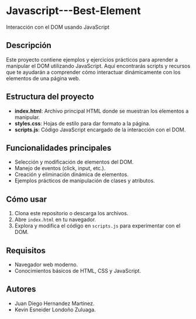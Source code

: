 # Javascript---Best-Element
Interacción con el DOM usando JavaScript

## Descripción

Este proyecto contiene ejemplos y ejercicios prácticos para aprender a manipular el DOM utilizando JavaScript. Aquí encontrarás scripts y recursos que te ayudarán a comprender cómo interactuar dinámicamente con los elementos de una página web.

## Estructura del proyecto

- **index.html**: Archivo principal HTML donde se muestran los elementos a manipular.
- **styles.css**: Hojas de estilo para dar formato a la página.
- **scripts.js**: Código JavaScript encargado de la interacción con el DOM.

## Funcionalidades principales

- Selección y modificación de elementos del DOM.
- Manejo de eventos (click, input, etc.).
- Creación y eliminación dinámica de elementos.
- Ejemplos prácticos de manipulación de clases y atributos.

## Cómo usar

1. Clona este repositorio o descarga los archivos.
2. Abre `index.html` en tu navegador.
3. Explora y modifica el código en `scripts.js` para experimentar con el DOM.

## Requisitos

- Navegador web moderno.
- Conocimientos básicos de HTML, CSS y JavaScript.

## Autores

- Juan Diego Hernandez Martinez.
- Kevin Esneider Londoño Zuluaga.
